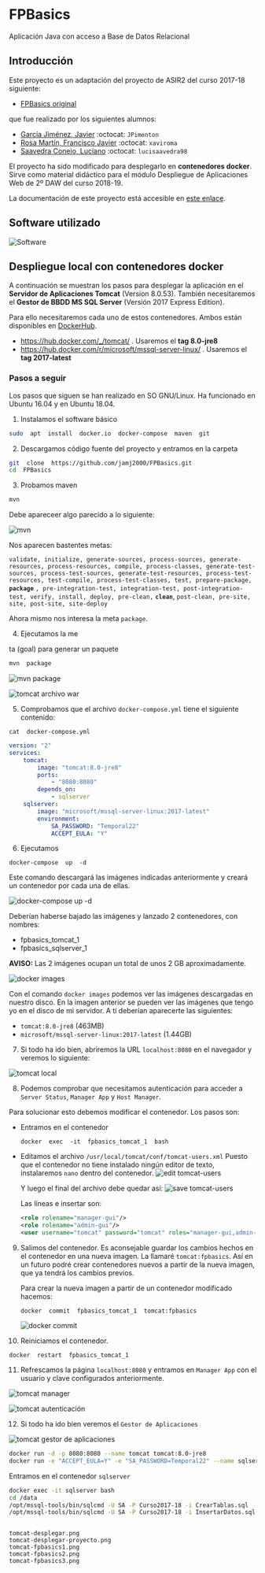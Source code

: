 # FPBasics
Aplicación Java con acceso a Base de Datos Relacional

## Introducción

Este proyecto es un adaptación del proyecto de ASIR2 del curso 2017-18 siguiente:

- [FPBasics original](https://github.com/JPimenton/FPBasics-Final)

que fue realizado por los siguientes alumnos:

- [García Jiménez, Javier](https://github.com/JPimenton) :octocat: `JPimenton`
- [Rosa Martín, Francisco Javier](https://github.com/xaviroma) :octocat: `xaviroma` 
- [Saavedra Conejo, Luciano](https://github.com/lucisaavedra98) :octocat: `lucisaavedra98` 

El proyecto ha sido modificado para desplegarlo en **contenedores docker**. Sirve como material didáctico para el módulo Despliegue de Aplicaciones Web de 2º DAW del curso 2018-19.

La documentación de este proyecto está accesible en [este enlace](docs).

## Software utilizado

![Software](imgs/software.png)


## Despliegue local con contenedores docker

A continuación se muestran los pasos para desplegar la aplicación en el **Servidor de Aplicaciones Tomcat** (Version 8.0.53). También necesitaremos el **Gestor de BBDD MS SQL Server** (Versión 2017 Express Edition).

Para ello necesitaremos cada uno de estos contenedores. Ambos están disponibles en [DockerHub](https://hub.docker.com).

- https://hub.docker.com/_/tomcat/ . Usaremos el **tag 8.0-jre8**
- https://hub.docker.com/r/microsoft/mssql-server-linux/ . Usaremos el **tag 2017-latest**



### Pasos a seguir

Los pasos que siguen se han realizado en SO GNU/Linux. Ha funcionado en Ubuntu 16.04 y en Ubuntu 18.04.

1) Instalamos el software básico

```bash
sudo  apt  install  docker.io  docker-compose  maven  git
```

2) Descargamos código fuente del proyecto y entramos en la carpeta

```bash
git  clone  https://github.com/jamj2000/FPBasics.git
cd  FPBasics
```

3) Probamos maven

```bash
mvn
```

Debe apareceer algo parecido a lo siguiente:

![mvn](imgs/maven-goals.png)


Nos aparecen bastentes metas:

`validate, initialize, generate-sources, process-sources, generate-resources, process-resources, compile, process-classes, generate-test-sources, process-test-sources, generate-test-resources, process-test-resources, test-compile, process-test-classes, test, prepare-package,` **`package`** `, pre-integration-test, integration-test, post-integration-test, verify, install, deploy, pre-clean,` **`clean`**, `post-clean, pre-site, site, post-site, site-deploy`

Ahora mismo nos interesa la meta `package`.

4) Ejecutamos la me



ta (goal) para generar un paquete

```bash
mvn  package
```
![mvn package](imgs/maven-package.png)

![tomcat archivo war](imgs/tomcat-archivo-war.png)


5) Comprobamos que el archivo `docker-compose.yml` tiene el siguiente contenido: 

```
cat  docker-compose.yml
```

```yaml
version: "2"
services:
    tomcat:
        image: "tomcat:8.0-jre8"
        ports:
            - "8080:8080"
        depends_on:
            - sqlserver
    sqlserver:
        image: "microsoft/mssql-server-linux:2017-latest"
        environment:
            SA_PASSWORD: "Temporal22"
            ACCEPT_EULA: "Y"
```

6) Ejecutamos 

```
docker-compose  up  -d
```

Este comando descargará las imágenes indicadas anteriormente y creará un contenedor por cada una de ellas. 

![docker-compose up -d](imgs/docker-compose-up.png)

Deberían haberse bajado las imágenes y lanzado 2 contenedores, con nombres:

- fpbasics_tomcat_1
- fpbasics_sqlserver_1

**AVISO:** Las 2 imágenes ocupan un total de unos 2 GB aproximadamente.

![docker images](imgs/docker-images.png)

Con el comando `docker images` podemos ver las imágenes descargadas en nuestro disco. En la imagen anterior se pueden ver las imágenes que tengo yo en el disco de mi servidor. A tí deberían aparecerte las siguientes:

- `tomcat:8.0-jre8` (463MB)
- `microsoft/mssql-server-linux:2017-latest` (1.44GB)


7) Si todo ha ido bien, abriremos la URL `localhost:8080` en el navegador y veremos lo siguiente:

![tomcat local](imgs/tomcat-local.png)


8) Podemos comprobar que necesitamos autenticación para acceder a `Server Status`, `Manager App` y `Host Manager`.

Para solucionar esto debemos modificar el contenedor. Los pasos son:

- Entramos en el contenedor
  ```
  docker  exec  -it  fpbasics_tomcat_1  bash
  ```

- Editamos el archivo `/usr/local/tomcat/conf/tomcat-users.xml`
  Puesto que el contenedor no tiene instalado ningún editor de texto, instalaremos `nano` dentro del contenedor.
  ![edit tomcat-users](imgs/tomcat-edit-tomcat-users.png)
  
  
  Y luego el final del archivo debe quedar así:
  ![save tomcat-users](imgs/tomcat-save-tomcat-users.png)
  
    
  Las líneas e insertar son:
  ```xml
  <role rolename="manager-gui"/>
  <role rolename="admin-gui"/>
  <user username="tomcat" password="tomcat" roles="manager-gui,admin-gui"/>
  ```  

9) Salimos del contenedor. 
   Es aconsejable guardar los cambios hechos en el contenedor en una nueva imagen. La llamaré `tomcat:fpbasics`. Así en un futuro podré crear contenedores nuevos a partir de la nueva imagen, que ya tendrá los cambios previos.
   
   Para crear la nueva imagen a partir de un contenedor modificado hacemos:
   ```
   docker  commit  fpbasics_tomcat_1  tomcat:fpbasics
   ```
   
   ![docker commit](imgs/tomcat-commit.png)

10) Reiniciamos el contenedor.
   
   ```
   docker  restart  fpbasics_tomcat_1
   ```
   
11) Refrescamos la página `localhost:8080` y entramos en `Manager App` con el usuario y clave configurados anteriormente.

 ![tomcat manager](imgs/tomcat-manager.png)

 ![tomcat autenticación](imgs/tomcat-autenticacion.png)


12) Si todo ha ido bien veremos el `Gestor de Aplicaciones`

  ![tomcat gestor de aplicaciones](imgs/tomcat-gestor-aplicaciones.png)


```bash
docker run -d -p 8080:8080 --name tomcat tomcat:8.0-jre8
docker run -e "ACCEPT_EULA=Y" -e "SA_PASSWORD=Temporal22" --name sqlserver -v /ruta/absoluta/scripts:/data -p 1433:1433 -d microsoft/mssql-server-linux:2017-latest
```

Entramos en el contenedor `sqlserver` 

```bash
docker exec -it sqlserver bash
cd /data
/opt/mssql-tools/bin/sqlcmd -U SA -P Curso2017-18 -i CrearTablas.sql
/opt/mssql-tools/bin/sqlcmd -U SA -P Curso2017-18 -i InsertarDatos.sql
```


```

tomcat-desplegar.png
tomcat-desplegar-proyecto.png
tomcat-fpbasics1.png
tomcat-fpbasics2.png
tomcat-fpbasics3.png

```
